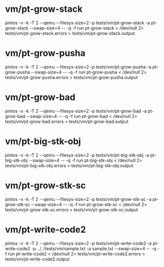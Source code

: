 # vm/pt-grow-stack
pintos -v -k -T 2 --qemu  --filesys-size=2 -p tests/vm/pt-grow-stack -a pt-grow-stack --swap-size=4 -- -q  -f run pt-grow-stack < /dev/null 2> tests/vm/pt-grow-stack.errors > tests/vm/pt-grow-stack.output

# vm/pt-grow-pusha
pintos -v -k -T 2 --qemu  --filesys-size=2 -p tests/vm/pt-grow-pusha -a pt-grow-pusha --swap-size=4 -- -q  -f run pt-grow-pusha < /dev/null 2> tests/vm/pt-grow-pusha.errors > tests/vm/pt-grow-pusha.output

# vm/pt-grow-bad
pintos -v -k -T 2 --qemu  --filesys-size=2 -p tests/vm/pt-grow-bad -a pt-grow-bad --swap-size=4 -- -q  -f run pt-grow-bad < /dev/null 2> tests/vm/pt-grow-bad.errors > tests/vm/pt-grow-bad.output

# vm/pt-big-stk-obj
pintos -v -k -T 2 --qemu  --filesys-size=2 -p tests/vm/pt-big-stk-obj -a pt-big-stk-obj --swap-size=4 -- -q  -f run pt-big-stk-obj < /dev/null 2> tests/vm/pt-big-stk-obj.errors > tests/vm/pt-big-stk-obj.output

# vm/pt-grow-stk-sc
pintos -v -k -T 2 --qemu  --filesys-size=2 -p tests/vm/pt-grow-stk-sc -a pt-grow-stk-sc --swap-size=4 -- -q  -f run pt-grow-stk-sc < /dev/null 2> tests/vm/pt-grow-stk-sc.errors > tests/vm/pt-grow-stk-sc.output

# vm/pt-write-code2
pintos -v -k -T 2 --qemu  --filesys-size=2 -p tests/vm/pt-write-code2 -a pt-write-code2 -p ../../tests/vm/sample.txt -a sample.txt --swap-size=4 -- -q  -f run pt-write-code2 < /dev/null 2> tests/vm/pt-write-code2.errors > tests/vm/pt-write-code2.output
